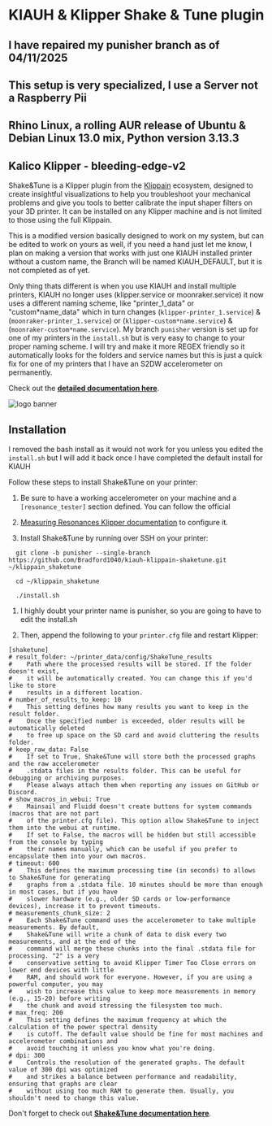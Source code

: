 # KIAUH & Klipper Shake & Tune plugin

## I have repaired my punisher branch as of 04/11/2025

## This setup is very specialized, I use a Server not a Raspberry Pii

## Rhino Linux, a rolling AUR release of Ubuntu & Debian Linux 13.0 mix, Python version 3.13.3

## Kalico Klipper - bleeding-edge-v2

Shake&Tune is a Klipper plugin from the [Klippain](https://github.com/Frix-x/klippain) ecosystem, designed to create insightful visualizations to help you troubleshoot your mechanical problems and give you tools to better calibrate the input shaper filters on your 3D printer. It can be installed on any Klipper machine and is not limited to those using the full Klippain.

This is a modified version basically designed to work on my system, but can be edited to work on yours as well, if you need a hand just let me know, I plan on making a version that works with just one KIAUH installed printer without a custom name, the Branch will be named KIAUH_DEFAULT, but it is not completed as of yet.

Only thing thats different is when you use KIAUH and install multiple printers, KIAUH no longer uses (klipper.service or moonraker.service) it now uses a different naming scheme, like "printer_1_data" or "custom*name_data" which in turn changes (```klipper-printer_1.service```) & (```moonraker-printer_1.service```) or (```klipper-custom*name.service```) & (```moonraker-custom*name.service```). My branch `punisher` version is set up for one of my printers in the ```install.sh``` but is very easy to change to your proper naming scheme. I will try and make it more REGEX friendly so it automatically looks for the folders and service names but this is just a quick fix for one of my printers that I have an S2DW accelerometer on permanently.

Check out the **[detailed documentation here](./docs/README.md)**.

![logo banner](./docs/banner.png)

## Installation

I removed the bash install as it would not work for you unless you edited the `install.sh` but I will add it back once I have completed the default install for KIAUH

Follow these steps to install Shake&Tune on your printer:

  1. Be sure to have a working accelerometer on your machine and a `[resonance_tester]` section defined. You can follow the official

  2. [Measuring Resonances Klipper documentation](https://www.klipper3d.org/Measuring_Resonances.html) to configure it.

  3. Install Shake&Tune by running over SSH on your printer:

   ```shell
     git clone -b punisher --single-branch https://github.com/Bradford1040/kiauh-klippain-shaketune.git ~/klippain_shaketune
   ```

   ```shell
     cd ~/klippain_shaketune
   ```
  
   ```shell
     ./install.sh
   ```

  1. I highly doubt your printer name is punisher, so you are going to have to edit the install.sh

  2. Then, append the following to your `printer.cfg` file and restart Klipper:

```shell
[shaketune]
# result_folder: ~/printer_data/config/ShakeTune_results
#    Path where the processed results will be stored. If the folder doesn't exist,
#    it will be automatically created. You can change this if you'd like to store 
#    results in a different location.
# number_of_results_to_keep: 10
#    This setting defines how many results you want to keep in the result folder.
#    Once the specified number is exceeded, older results will be automatically deleted
#    to free up space on the SD card and avoid cluttering the results folder.
# keep_raw_data: False
#    If set to True, Shake&Tune will store both the processed graphs and the raw accelerometer
#    .stdata files in the results folder. This can be useful for debugging or archiving purposes.
#    Please always attach them when reporting any issues on GitHub or Discord.
# show_macros_in_webui: True
#    Mainsail and Fluidd doesn't create buttons for system commands (macros that are not part
#    of the printer.cfg file). This option allow Shake&Tune to inject them into the webui at runtime.
#    If set to False, the macros will be hidden but still accessible from the console by typing
#    their names manually, which can be useful if you prefer to encapsulate them into your own macros.
# timeout: 600
#    This defines the maximum processing time (in seconds) to allows to Shake&Tune for generating 
#    graphs from a .stdata file. 10 minutes should be more than enough in most cases, but if you have
#    slower hardware (e.g., older SD cards or low-performance devices), increase it to prevent timeouts.
# measurements_chunk_size: 2
#    Each Shake&Tune command uses the accelerometer to take multiple measurements. By default,
#    Shake&Tune will write a chunk of data to disk every two measurements, and at the end of the
#    command will merge these chunks into the final .stdata file for processing. "2" is a very
#    conservative setting to avoid Klipper Timer Too Close errors on lower end devices with little
#    RAM, and should work for everyone. However, if you are using a powerful computer, you may
#    wish to increase this value to keep more measurements in memory (e.g., 15-20) before writing
#    the chunk and avoid stressing the filesystem too much.
# max_freq: 200
#    This setting defines the maximum frequency at which the calculation of the power spectral density
#    is cutoff. The default value should be fine for most machines and accelerometer combinations and
#    avoid touching it unless you know what you're doing.
# dpi: 300
#    Controls the resolution of the generated graphs. The default value of 300 dpi was optimized
#    and strikes a balance between performance and readability, ensuring that graphs are clear
#    without using too much RAM to generate them. Usually, you shouldn't need to change this value.
```

Don't forget to check out **[Shake&Tune documentation here](./docs/README.md)**.
